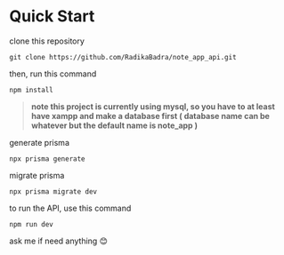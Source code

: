 # Quick Start
clone this repository

    git clone https://github.com/RadikaBadra/note_app_api.git


then, run this command

	npm install

> **note this project is currently using mysql, so you have to at least have xampp and make a database first ( database name can be whatever but the default name is note_app )**

generate prisma

    npx prisma generate

migrate prisma

    npx prisma migrate dev

to run the API, use this command

    npm run dev

ask me if need anything 😊
